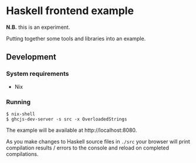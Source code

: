 # Haskell frontend example

**N.B.** this is an experiment.

Putting together some tools and libraries into an example.

## Development

### System requirements

* Nix

### Running

```
$ nix-shell
$ ghcjs-dev-server -s src -x OverloadedStrings
```

The example will be available at http://localhost:8080.

As you make changes to Haskell source files in `./src` your browser will print compilation results / errors to the console and reload on completed compilations.
